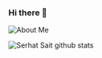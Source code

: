 ### Hi there 👋

![About Me](https://github.com/serhatsait/serhatsait/blob/master/serhat.gif)

![Serhat Sait github stats](https://github-readme-stats.vercel.app/api?username=serhatsait&theme=darcula&show_icons=true)


<!--
**serhatsait/serhatsait** is a ✨ _special_ ✨ repository because its `README.md` (this file) appears on your GitHub profile.

Here are some ideas to get you started:

- 🔭 I’m currently working on ...
- 🌱 I’m currently learning ...
- 👯 I’m looking to collaborate on ...
- 🤔 I’m looking for help with ...
- 💬 Ask me about ...
- 📫 How to reach me: ...
- 😄 Pronouns: ...
- ⚡ Fun fact: ...
-->
